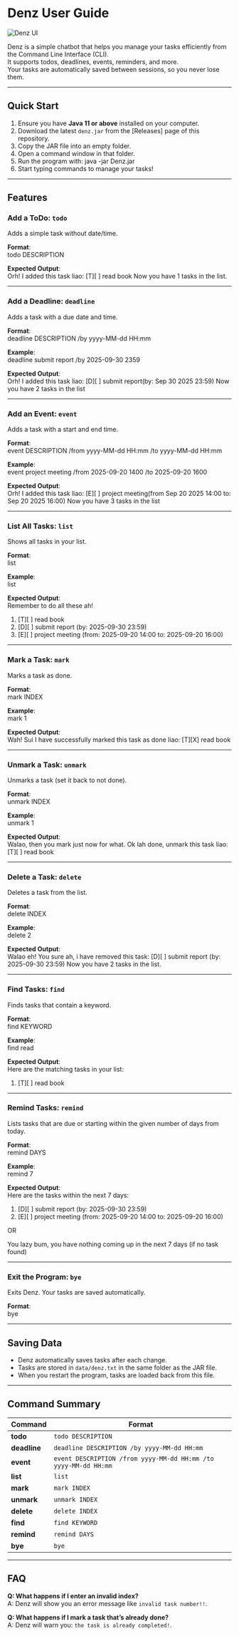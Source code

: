 # Denz User Guide

![Denz UI](Ui.png)

Denz is a simple chatbot that helps you manage your tasks efficiently from the Command Line Interface (CLI).  
It supports todos, deadlines, events, reminders, and more.  
Your tasks are automatically saved between sessions, so you never lose them.

---

## Quick Start

1. Ensure you have **Java 11 or above** installed on your computer.
2. Download the latest `denz.jar` from the [Releases] page of this repository.
3. Copy the JAR file into an empty folder.
4. Open a command window in that folder.
5. Run the program with: java -jar Denz.jar
6. Start typing commands to manage your tasks!

---

## Features

### Add a ToDo: `todo`

Adds a simple task without date/time.

**Format**:  
todo DESCRIPTION

**Expected Output**:  
Orh! I added this task liao: 
[T][ ] read book
Now you have 1 tasks in the list.

---

### Add a Deadline: `deadline`

Adds a task with a due date and time.

**Format**:  
deadline DESCRIPTION /by yyyy-MM-dd HH:mm

**Example**:  
deadline submit report /by 2025-09-30 2359

**Expected Output**:  
Orh! I added this task liao: 
[D][ ] submit report(by: Sep 30 2025 23:59)
Now you have 2 tasks in the list

---

### Add an Event: `event`

Adds a task with a start and end time.

**Format**:  
event DESCRIPTION /from yyyy-MM-dd HH:mm /to yyyy-MM-dd HH:mm

**Example**:  
event project meeting /from 2025-09-20 1400 /to 2025-09-20 1600

**Expected Output**:  
Orh! I added this task liao: 
[E][ ] project meeting(from Sep 20 2025 14:00 to: Sep 20 2025 16:00)
Now you have 3 tasks in the list

---

### List All Tasks: `list`

Shows all tasks in your list.

**Format**:  
list

**Example**:  
list

**Expected Output**:  
Remember to do all these ah!
1.	[T][ ] read book
2.	[D][ ] submit report (by: 2025-09-30 23:59)
3.	[E][ ] project meeting (from: 2025-09-20 14:00 to: 2025-09-20 16:00)

---

### Mark a Task: `mark`

Marks a task as done.

**Format**:  
mark INDEX

**Example**:  
mark 1

**Expected Output**:  
Wah! Sui I have successfully marked this task as done liao:
[T][X] read book


---

### Unmark a Task: `unmark`

Unmarks a task (set it back to not done).

**Format**:  
unmark INDEX

**Example**:  
unmark 1

**Expected Output**:  
Walao, then you mark just now for what. Ok lah done, unmark this task liao:
[T][ ] read book

---

### Delete a Task: `delete`

Deletes a task from the list.

**Format**:  
delete INDEX

**Example**:  
delete 2

**Expected Output**:  
Walao eh! You sure ah, i have removed this task: 
[D][ ] submit report (by: 2025-09-30 23:59)
Now you have 2 tasks in the list.

---

### Find Tasks: `find`

Finds tasks that contain a keyword.

**Format**:  
find KEYWORD

**Example**:  
find read

**Expected Output**:  
Here are the matching tasks in your list:
1.	[T][ ] read book
	
---

### Remind Tasks: `remind`

Lists tasks that are due or starting within the given number of days from today.

**Format**:  
remind DAYS

**Example**:  
remind 7

**Expected Output**:  
Here are the tasks within the next 7 days:
1.	[D][ ] submit report (by: 2025-09-30 23:59)
2.	[E][ ] project meeting (from: 2025-09-20 14:00 to: 2025-09-20 16:00)

OR

You lazy bum, you have nothing coming up in the next 7 days (if no task found)

---

### Exit the Program: `bye`

Exits Denz. Your tasks are saved automatically.

**Format**:  
bye

---

## Saving Data

- Denz automatically saves tasks after each change.
- Tasks are stored in `data/denz.txt` in the same folder as the JAR file.
- When you restart the program, tasks are loaded back from this file.

---

## Command Summary

| Command   | Format                                                                 |
|-----------|------------------------------------------------------------------------|
| **todo** | `todo DESCRIPTION`                                                     |
| **deadline** | `deadline DESCRIPTION /by yyyy-MM-dd HH:mm`                        |
| **event** | `event DESCRIPTION /from yyyy-MM-dd HH:mm /to yyyy-MM-dd HH:mm`       |
| **list** | `list`                                                                 |
| **mark** | `mark INDEX`                                                           |
| **unmark** | `unmark INDEX`                                                       |
| **delete** | `delete INDEX`                                                       |
| **find** | `find KEYWORD`                                                         |
| **remind** | `remind DAYS`                                                        |
| **bye** | `bye`                                                                   |

---

## FAQ

**Q: What happens if I enter an invalid index?**  
A: Denz will show you an error message like `invalid task number!!`.  

**Q: What happens if I mark a task that’s already done?**  
A: Denz will warn you: `the task is already completed!`.
